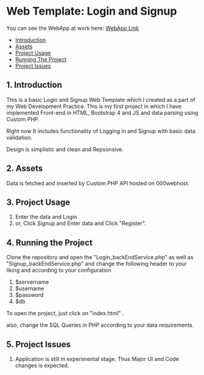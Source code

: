 # Web Template: Login and Signup

You can see the WebApp at work here: [WebApp Link](https://ankitpassi.000webhostapp.com/folder/website/)

* [Introduction](#1---introduction)
* [Assets](#2---assets)
* [Project Usage](#3---project-usage)
* [Running The Project](#4---running-the-project)
* [Project Issues](#5---project-issues)

## 1.   Introduction

This is a basic Login and Signup Web Template which I created as a part of my Web Development Practice. This is my first project in which I have implemented Front-end in HTML, Bootstrap 4 and JS and data parsing using Custom PHP.   

Right now It includes functionality of Logging in and Signup with basic data validation.

Design is simplistic and clean and Repsonsive. 


## 2.   Assets

Data is fetched and inserted by Custom PHP API hosted on 000webhost.


## 3.   Project Usage

1. Enter the data and Login
2. or, Click Signup and Enter data and Click "Register".


## 4.   Running the Project

Clone the repository and open the "Login_backEndService.php" as well as "Signup_backEndService.php" and change the following header to your liking and according to your configuration
1. $servername
2. $username
3. $password
4. $db 

To open the project, just click on "index.html" .

also, change the SQL Queries in PHP according to your data requirements.

## 5.   Project Issues

1. Application is still in experimental stage. Thus Major UI and Code changes is expected.
